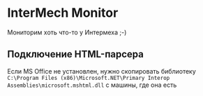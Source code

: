 # InterMech Monitor

Мониторим хоть что-то у Интермеха ;-)

## Подключение HTML-парсера

Если MS Office не установлен,
нужно скопировать библиотеку
`C:\Program Files (x86)\Microsoft.NET\Primary Interop Assemblies\microsoft.mshtml.dll`
с машины, где она есть
